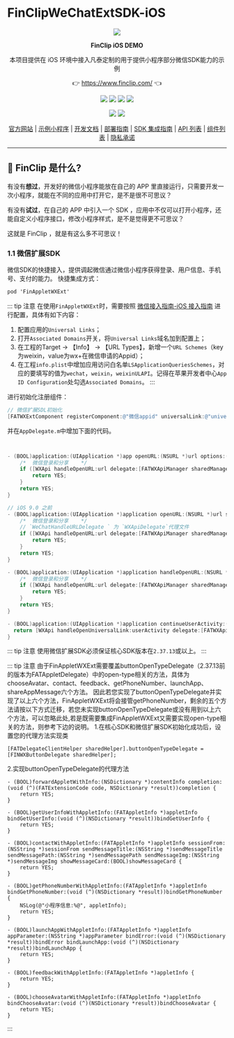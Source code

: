 # FinClipWeChatExtSDK-iOS

<p align="center">
    <a href="https://www.finclip.com?from=github">
    <img width="auto" src="https://www.finclip.com/mop/document/images/logo.png">
    </a>
</p>

<p align="center"> 
    <strong>FinClip iOS DEMO</strong></br>
<p>
<p align="center"> 
        本项目提供在 iOS 环境中接入凡泰定制的用于提供小程序部分微信SDK能力的示例
<p>

<p align="center"> 
	👉 <a href="https://www.finclip.com?from=github">https://www.finclip.com/</a> 👈
</p>

<div align="center">

<a href="#"><img src="https://img.shields.io/badge/%E4%B8%93%E5%B1%9E%E5%BC%80%E5%8F%91%E8%80%85-20000%2B-brightgreen"></a>
<a href="#"><img src="https://img.shields.io/badge/%E5%B7%B2%E4%B8%8A%E6%9E%B6%E5%B0%8F%E7%A8%8B%E5%BA%8F-6000%2B-blue"></a>
<a href="#"><img src="https://img.shields.io/badge/%E5%B7%B2%E9%9B%86%E6%88%90%E5%B0%8F%E7%A8%8B%E5%BA%8F%E5%BA%94%E7%94%A8-75%2B-yellow"></a>
<a href="#"><img src="https://img.shields.io/badge/%E5%AE%9E%E9%99%85%E8%A6%86%E7%9B%96%E7%94%A8%E6%88%B7-2500%20%E4%B8%87%2B-orange"></a>

<a href="https://www.zhihu.com/org/finchat"><img src="https://img.shields.io/badge/FinClip--lightgrey?logo=zhihu&style=social"></a>
<a href="https://www.finclip.com/blog/"><img src="https://img.shields.io/badge/FinClip%20Blog--lightgrey?logo=ghost&style=social"></a>



</div>

<p align="center">

<div align="center">

[官方网站](https://www.finclip.com/) | [示例小程序](https://www.finclip.com/#/market) | [开发文档](https://www.finclip.com/mop/document/) | [部署指南](https://www.finclip.com/mop/document/introduce/quickStart/cloud-server-deployment-guide.html) | [SDK 集成指南](https://www.finclip.com/mop/document/introduce/quickStart/intergration-guide.html) | [API 列表](https://www.finclip.com/mop/document/develop/api/overview.html) | [组件列表](https://www.finclip.com/mop/document/develop/component/overview.html) | [隐私承诺](https://www.finclip.com/mop/document/operate/safety.html)

</div>

-----
## 🤔 FinClip 是什么?

有没有**想过**，开发好的微信小程序能放在自己的 APP 里直接运行，只需要开发一次小程序，就能在不同的应用中打开它，是不是很不可思议？

有没有**试过**，在自己的 APP 中引入一个 SDK ，应用中不仅可以打开小程序，还能自定义小程序接口，修改小程序样式，是不是觉得更不可思议？

这就是 FinClip ，就是有这么多不可思议！

### 1.1 微信扩展SDK
微信SDK的快捷接入，提供调起微信通过微信小程序获得登录、用户信息、手机号、支付的能力。
快捷集成方式：
```objectivec
pod 'FinAppletWXExt'
```
::: tip 注意
在使用`FinAppletWXExt`时，需要按照 [微信接入指南-iOS 接入指南](https://open.weixin.qq.com/cgi-bin/showdocument?action=dir_list&t=resource/res_list&verify=1&id=1417694084&token=&lang=zh_CN) 进行配置，具体有如下内容：

1. 配置应用的`Universal Links`；
2. 打开`Associated Domains`开关，将`Universal Links`域名加到配置上；
3. 在工程的Target -> 【Info】 -> 【URL Types】，新增一个`URL Schemes`（key为weixin，value为wx+在微信申请的Appid）；
4. 在工程`info.plist`中增加应用访问白名单`LSApplicationQueriesSchemes`，对应的要填写的值为`wechat`，`weixin`，`weixinULAPI`。记得在苹果开发者中心`App ID Configuration`处勾选`Associated Domains`。
:::

进行初始化注册组件：
```objectivec
// 微信扩展SDL初始化
[FATWXExtComponent registerComponent:@"微信appid" universalLink:@"universalLink"];
```

并在`AppDelegate.m`中增加下面的代码。

```objectivec


- (BOOL)application:(UIApplication *)app openURL:(NSURL *)url options:(NSDictionary<UIApplicationOpenURLOptionsKey,id> *)options {
    /*  微信登录和分享    */
    if ([WXApi handleOpenURL:url delegate:[FATWXApiManager sharedManager]]) {
        return YES;
    }
    return YES;
}

// iOS 9.0 之前
- (BOOL)application:(UIApplication *)application openURL:(NSURL *)url sourceApplication:(NSString *)sourceApplication annotation:(id)annotation{
    /*  微信登录和分享    */
    // `WeChatHandleURLDelegate ` 为 `WXApiDelegate`代理文件
    if ([WXApi handleOpenURL:url delegate:[FATWXApiManager sharedManager]]) {
        return YES;
    }
    return YES;
}

- (BOOL)application:(UIApplication *)application handleOpenURL:(NSURL *)url{
    /*  微信登录和分享    */
    if ([WXApi handleOpenURL:url delegate:[FATWXApiManager sharedManager]]) {
        return YES;
    }
    return YES;
}

- (BOOL)application:(UIApplication *)application continueUserActivity:(NSUserActivity *)userActivity restorationHandler:(void (^)(NSArray<id<UIUserActivityRestoring>> * _Nullable))restorationHandler {
  return [WXApi handleOpenUniversalLink:userActivity delegate:[FATWXApiManager sharedManager]];
}
```
::: tip 注意
使用微信扩展SDK必须保证核心SDK版本在`2.37.13`或以上。
:::

::: tip 注意
由于FinAppletWXExt需要覆盖buttonOpenTypeDelegate（2.37.13前的版本为FATAppletDelegate）中的open-type相关的方法，具体为chooseAvatar、contact、feedback、getPhoneNumber、launchApp、shareAppMessage六个方法。
因此若您实现了buttonOpenTypeDelegate并实现了以上六个方法，FinAppletWXExt将会接管getPhoneNumber，剩余的五个方法请按以下方式迁移，若您未实现buttonOpenTypeDelegate或没有用到以上六个方法，可以忽略此处,若是既需要集成FinAppletWXExt又需要实现open-type相关的方法，则参考下边的说明。
1.在核心SDK和微信扩展SDK初始化成功后，设置您的代理方法实现类
```
[FATDelegateClientHelper sharedHelper].buttonOpenTypeDelegate = [FINWXButtonDelegate sharedHelper];
```
2.实现buttonOpenTypeDelegate的代理方法
```
- (BOOL)forwardAppletWithInfo:(NSDictionary *)contentInfo completion:(void (^)(FATExtensionCode code, NSDictionary *result))completion {
    return YES;
}

- (BOOL)getUserInfoWithAppletInfo:(FATAppletInfo *)appletInfo bindGetUserInfo:(void (^)(NSDictionary *result))bindGetUserInfo {
    return YES;
}

- (BOOL)contactWithAppletInfo:(FATAppletInfo *)appletInfo sessionFrom:(NSString *)sessionFrom sendMessageTitle:(NSString *)sendMessageTitle sendMessagePath:(NSString *)sendMessagePath sendMessageImg:(NSString *)sendMessageImg showMessageCard:(BOOL)showMessageCard {
    return YES;
}

- (BOOL)getPhoneNumberWithAppletInfo:(FATAppletInfo *)appletInfo bindGetPhoneNumber:(void (^)(NSDictionary *result))bindGetPhoneNumber {
    NSLog(@"小程序信息:%@", appletInfo);
    return YES;
}

- (BOOL)launchAppWithAppletInfo:(FATAppletInfo *)appletInfo appParameter:(NSString *)appParameter bindError:(void (^)(NSDictionary *result))bindError bindLaunchApp:(void (^)(NSDictionary *result))bindLaunchApp {
    return YES;
}

- (BOOL)feedbackWithAppletInfo:(FATAppletInfo *)appletInfo {
    return YES;
}

- (BOOL)chooseAvatarWithAppletInfo:(FATAppletInfo *)appletInfo bindChooseAvatar:(void (^)(NSDictionary *result))bindChooseAvatar {
    return YES;
}
```
:::

